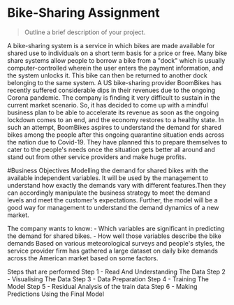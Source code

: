 # Bike-Sharing Assignment
> Outline a brief description of your project.

A bike-sharing system is a service in which bikes are made available for shared use to individuals on a short term basis for a price or free. Many bike 
share systems allow people to borrow a bike from a "dock" which is usually computer-controlled wherein the user enters the payment information, and the
system unlocks it. This bike can then be returned to another dock belonging to the same system.
A US bike-sharing provider BoomBikes has recently suffered considerable dips in their revenues due to the ongoing Corona pandemic. The company is finding 
it very difficult to sustain in the current market scenario. So, it has decided to come up with a mindful business plan to be able to accelerate its 
revenue as soon as the ongoing lockdown comes to an end, and the economy restores to a healthy state.
In such an attempt, BoomBikes aspires to understand the demand for shared bikes among the people after this ongoing quarantine situation ends across the 
nation due to Covid-19. They have planned this to prepare themselves to cater to the people's needs once the situation gets better all around and stand 
out from other service providers and make huge profits.

#Business Objectives
Modelling the demand for shared bikes with the available independent variables. It will be used by the management to understand how exactly the demands 
vary with different features.Then they can accordingly manipulate the business strategy to meet the demand levels and meet the customer's expectations. 
Further, the model will be a good way for management to understand the demand dynamics of a new market.

The company wants to know: - Which variables are significant in predicting the demand for shared bikes. - How well those variables describe the bike 
demands Based on various meteorological surveys and people's styles, the service provider firm has gathered a large dataset on daily bike demands across 
the American market based on some factors.

Steps that are performed
Step 1 - Read And Understanding The Data
Step 2 - Visualising The Data
Step 3 - Data Preparation
Step 4 - Training The Model
Step 5 - Residual Analysis of the train data
Step 6 - Making Predictions Using the Final Model
